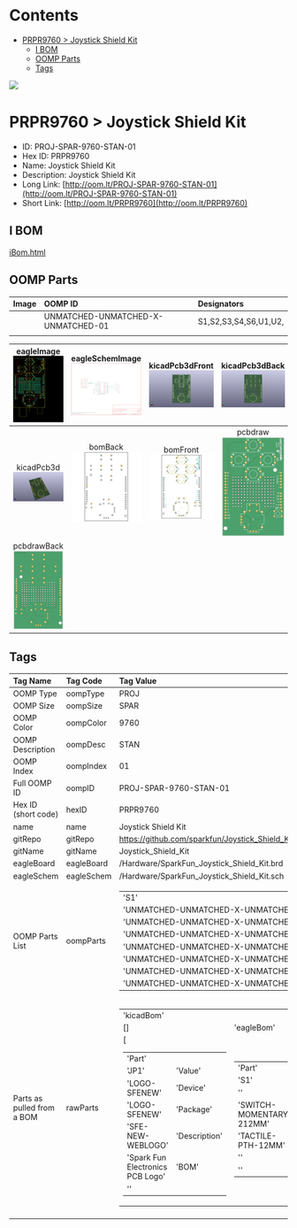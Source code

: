 



Contents
========

* [PRPR9760 > Joystick Shield Kit](#prpr9760--joystick-shield-kit)
	* [I BOM](#i-bom)
	* [OOMP Parts](#oomp-parts)
	* [Tags](#tags)
  
![][im]
# PRPR9760 > Joystick Shield Kit

- ID: PROJ-SPAR-9760-STAN-01
- Hex ID: PRPR9760
- Name: Joystick Shield Kit
- Description: Joystick Shield Kit
- Long Link: [http://oom.lt/PROJ-SPAR-9760-STAN-01](http://oom.lt/PROJ-SPAR-9760-STAN-01)
- Short Link: [http://oom.lt/PRPR9760](http://oom.lt/PRPR9760)

## I BOM
  
[iBom.html](https://htmlpreview.github.io/?https://github.com/oomlout/oomlout_OOMP_projects_V2/blob/main/PROJ/SPAR/9760/STAN/01/ibom.html)
## OOMP Parts
  

|Image|OOMP ID|Designators|
| :--- | :--- | :--- |
|![]()|UNMATCHED-UNMATCHED-X-UNMATCHED-01|S1,S2,S3,S4,S6,U1,U2,|
||||
  

|eagleImage<br>[![](https://raw.githubusercontent.com/oomlout/oomlout_OOMP_projects_V2/main/PROJ/SPAR/9760/STAN/01/eagleImage_140.png)](https://github.com/oomlout/oomlout_OOMP_projects_V2/tree/main/PROJ/SPAR/9760/STAN/01/eagleImage.png)|eagleSchemImage<br>[![](https://raw.githubusercontent.com/oomlout/oomlout_OOMP_projects_V2/main/PROJ/SPAR/9760/STAN/01/eagleSchemImage_140.png)](https://github.com/oomlout/oomlout_OOMP_projects_V2/tree/main/PROJ/SPAR/9760/STAN/01/eagleSchemImage.png)|kicadPcb3dFront<br>[![](https://raw.githubusercontent.com/oomlout/oomlout_OOMP_projects_V2/main/PROJ/SPAR/9760/STAN/01/kicadPcb3dFront_140.png)](https://github.com/oomlout/oomlout_OOMP_projects_V2/tree/main/PROJ/SPAR/9760/STAN/01/kicadPcb3dFront.png)|kicadPcb3dBack<br>[![](https://raw.githubusercontent.com/oomlout/oomlout_OOMP_projects_V2/main/PROJ/SPAR/9760/STAN/01/kicadPcb3dBack_140.png)](https://github.com/oomlout/oomlout_OOMP_projects_V2/tree/main/PROJ/SPAR/9760/STAN/01/kicadPcb3dBack.png)|
| :---: | :---: | :---: | :---: |
|kicadPcb3d<br>[![](https://raw.githubusercontent.com/oomlout/oomlout_OOMP_projects_V2/main/PROJ/SPAR/9760/STAN/01/kicadPcb3d_140.png)](https://github.com/oomlout/oomlout_OOMP_projects_V2/tree/main/PROJ/SPAR/9760/STAN/01/kicadPcb3d.png)|bomBack<br>[![](https://raw.githubusercontent.com/oomlout/oomlout_OOMP_projects_V2/main/PROJ/SPAR/9760/STAN/01/bomBack_140.png)](https://github.com/oomlout/oomlout_OOMP_projects_V2/tree/main/PROJ/SPAR/9760/STAN/01/bomBack.png)|bomFront<br>[![](https://raw.githubusercontent.com/oomlout/oomlout_OOMP_projects_V2/main/PROJ/SPAR/9760/STAN/01/bomFront_140.png)](https://github.com/oomlout/oomlout_OOMP_projects_V2/tree/main/PROJ/SPAR/9760/STAN/01/bomFront.png)|pcbdraw<br>[![](https://raw.githubusercontent.com/oomlout/oomlout_OOMP_projects_V2/main/PROJ/SPAR/9760/STAN/01/pcbdraw_140.png)](https://github.com/oomlout/oomlout_OOMP_projects_V2/tree/main/PROJ/SPAR/9760/STAN/01/pcbdraw.svg)|
|pcbdrawBack<br>[![](https://raw.githubusercontent.com/oomlout/oomlout_OOMP_projects_V2/main/PROJ/SPAR/9760/STAN/01/pcbdrawBack_140.png)](https://github.com/oomlout/oomlout_OOMP_projects_V2/tree/main/PROJ/SPAR/9760/STAN/01/pcbdrawBack.svg)||||

## Tags
  

|Tag Name|Tag Code|Tag Value|
| :--- | :--- | :--- |
|OOMP Type|oompType|PROJ|
|OOMP Size|oompSize|SPAR|
|OOMP Color|oompColor|9760|
|OOMP Description|oompDesc|STAN|
|OOMP Index|oompIndex|01|
|Full OOMP ID|oompID|PROJ-SPAR-9760-STAN-01|
|Hex ID (short code)|hexID|PRPR9760|
|name|name|Joystick Shield Kit|
|gitRepo|gitRepo|https://github.com/sparkfun/Joystick_Shield_Kit|
|gitName|gitName|Joystick_Shield_Kit|
|eagleBoard|eagleBoard|/Hardware/SparkFun_Joystick_Shield_Kit.brd|
|eagleSchem|eagleSchem|/Hardware/SparkFun_Joystick_Shield_Kit.sch|
|OOMP Parts List|oompParts|<table><tr><td>'S1'</td></tr><tr><td> 'UNMATCHED-UNMATCHED-X-UNMATCHED-01'</td><td> 'S2'</td></tr><tr><td> 'UNMATCHED-UNMATCHED-X-UNMATCHED-01'</td><td> 'S3'</td></tr><tr><td> 'UNMATCHED-UNMATCHED-X-UNMATCHED-01'</td><td> 'S4'</td></tr><tr><td> 'UNMATCHED-UNMATCHED-X-UNMATCHED-01'</td><td> 'S6'</td></tr><tr><td> 'UNMATCHED-UNMATCHED-X-UNMATCHED-01'</td><td> 'U1'</td></tr><tr><td> 'UNMATCHED-UNMATCHED-X-UNMATCHED-01'</td><td> 'U2'</td></tr><tr><td> 'UNMATCHED-UNMATCHED-X-UNMATCHED-01'</td></tr></table>|
|Parts as pulled from a BOM|rawParts|<table><tr><td>'kicadBom'</td></tr><tr><td> []</td><td> 'eagleBom'</td></tr><tr><td> [<table><tr><td>'Part'</td></tr><tr><td> 'JP1'</td><td> 'Value'</td></tr><tr><td> 'LOGO-SFENEW'</td><td> 'Device'</td></tr><tr><td> 'LOGO-SFENEW'</td><td> 'Package'</td></tr><tr><td> 'SFE-NEW-WEBLOGO'</td><td> 'Description'</td></tr><tr><td> 'Spark Fun Electronics PCB Logo'</td><td> 'BOM'</td></tr><tr><td> ''</td></tr></table></td><td> <table><tr><td>'Part'</td></tr><tr><td> 'S1'</td><td> 'Value'</td></tr><tr><td> ''</td><td> 'Device'</td></tr><tr><td> 'SWITCH-MOMENTARY-212MM'</td><td> 'Package'</td></tr><tr><td> 'TACTILE-PTH-12MM'</td><td> 'Description'</td></tr><tr><td> ''</td><td> 'BOM'</td></tr><tr><td> ''</td></tr></table></td><td> <table><tr><td>'Part'</td></tr><tr><td> 'S2'</td><td> 'Value'</td></tr><tr><td> ''</td><td> 'Device'</td></tr><tr><td> 'SWITCH-MOMENTARY-212MM'</td><td> 'Package'</td></tr><tr><td> 'TACTILE-PTH-12MM'</td><td> 'Description'</td></tr><tr><td> ''</td><td> 'BOM'</td></tr><tr><td> ''</td></tr></table></td><td> <table><tr><td>'Part'</td></tr><tr><td> 'S3'</td><td> 'Value'</td></tr><tr><td> ''</td><td> 'Device'</td></tr><tr><td> 'SWITCH-MOMENTARY-212MM'</td><td> 'Package'</td></tr><tr><td> 'TACTILE-PTH-12MM'</td><td> 'Description'</td></tr><tr><td> ''</td><td> 'BOM'</td></tr><tr><td> ''</td></tr></table></td><td> <table><tr><td>'Part'</td></tr><tr><td> 'S4'</td><td> 'Value'</td></tr><tr><td> ''</td><td> 'Device'</td></tr><tr><td> 'SWITCH-MOMENTARY-212MM'</td><td> 'Package'</td></tr><tr><td> 'TACTILE-PTH-12MM'</td><td> 'Description'</td></tr><tr><td> ''</td><td> 'BOM'</td></tr><tr><td> ''</td></tr></table></td><td> <table><tr><td>'Part'</td></tr><tr><td> 'S6'</td><td> 'Value'</td></tr><tr><td> 'Reset'</td><td> 'Device'</td></tr><tr><td> 'SWITCH-MOMENTARY-2PTH'</td><td> 'Package'</td></tr><tr><td> 'TACTILE-PTH'</td><td> 'Description'</td></tr><tr><td> ''</td><td> 'BOM'</td></tr><tr><td> ''</td></tr></table></td><td> <table><tr><td>'Part'</td></tr><tr><td> 'U$3'</td><td> 'Value'</td></tr><tr><td> 'CREATIVE_COMMONS'</td><td> 'Device'</td></tr><tr><td> 'CREATIVE_COMMONS'</td><td> 'Package'</td></tr><tr><td> 'CREATIVE_COMMONS'</td><td> 'Description'</td></tr><tr><td> ''</td><td> 'BOM'</td></tr><tr><td> ''</td></tr></table></td><td> <table><tr><td>'Part'</td></tr><tr><td> 'U1'</td><td> 'Value'</td></tr><tr><td> 'ARDUINO_SHIELD'</td><td> 'Device'</td></tr><tr><td> 'ARDUINO_SHIELDLABEL'</td><td> 'Package'</td></tr><tr><td> 'DUEMILANOVE_SHIELD'</td><td> 'Description'</td></tr><tr><td> ''</td><td> 'BOM'</td></tr><tr><td> ''</td></tr></table></td><td> <table><tr><td>'Part'</td></tr><tr><td> 'U2'</td><td> 'Value'</td></tr><tr><td> 'JOYSTICK'</td><td> 'Device'</td></tr><tr><td> 'JOYSTICKPTH'</td><td> 'Package'</td></tr><tr><td> 'JOYSTICK'</td><td> 'Description'</td></tr><tr><td> 'Thumb Joystick'</td><td> 'BOM'</td></tr><tr><td> ''</td></tr></table>]</td></tr></table>|
||||



[im]: kicadPcb3d_450.png
